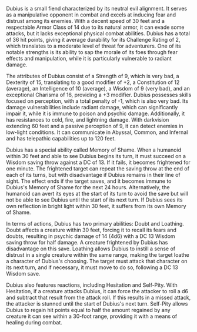 Dubius is a small fiend characterized by its neutral evil alignment. It serves as a manipulative opponent in combat and excels at inducing fear and distrust among its enemies. With a decent speed of 30 feet and a respectable Armor Class of 14 due to its natural armor, it can evade some attacks, but it lacks exceptional physical combat abilities. Dubius has a total of 36 hit points, giving it average durability for its Challenge Rating of 2, which translates to a moderate level of threat for adventurers. One of its notable strengths is its ability to sap the morale of its foes through fear effects and manipulation, while it is particularly vulnerable to radiant damage.

The attributes of Dubius consist of a Strength of 9, which is very bad, a Dexterity of 15, translating to a good modifier of +2, a Constitution of 12 (average), an Intelligence of 10 (average), a Wisdom of 9 (very bad), and an exceptional Charisma of 16, providing a +3 modifier. Dubius possesses skills focused on perception, with a total penalty of -1, which is also very bad. Its damage vulnerabilities include radiant damage, which can significantly impair it, while it is immune to poison and psychic damage. Additionally, it has resistances to cold, fire, and lightning damage. With darkvision extending 60 feet and a passive perception of 9, it can detect enemies in low-light conditions. It can communicate in Abyssal, Common, and Infernal and has telepathic capabilities up to 120 feet.

Dubius has a special ability called Memory of Shame. When a humanoid within 30 feet and able to see Dubius begins its turn, it must succeed on a Wisdom saving throw against a DC of 13. If it fails, it becomes frightened for one minute. The frightened target can repeat the saving throw at the end of each of its turns, but with disadvantage if Dubius remains in their line of sight. The effect ends if the target saves, and it becomes immune to Dubius's Memory of Shame for the next 24 hours. Alternatively, the humanoid can avert its eyes at the start of its turn to avoid the save but will not be able to see Dubius until the start of its next turn. If Dubius sees its own reflection in bright light within 30 feet, it suffers from its own Memory of Shame.

In terms of actions, Dubius has two primary abilities: Doubt and Loathing. Doubt affects a creature within 30 feet, forcing it to recall its fears and doubts, resulting in psychic damage of 14 (4d6) with a DC 13 Wisdom saving throw for half damage. A creature frightened by Dubius has disadvantage on this save. Loathing allows Dubius to instill a sense of distrust in a single creature within the same range, making the target loathe a character of Dubius's choosing. The target must attack that character on its next turn, and if necessary, it must move to do so, following a DC 13 Wisdom save.

Dubius also features reactions, including Hesitation and Self-Pity. With Hesitation, if a creature attacks Dubius, it can force the attacker to roll a d6 and subtract that result from the attack roll. If this results in a missed attack, the attacker is stunned until the start of Dubius's next turn. Self-Pity allows Dubius to regain hit points equal to half the amount regained by any creature it can see within a 30-foot range, providing it with a means of healing during combat.